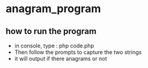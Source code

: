 # anagram_program

## how to run the program
- in console, type : php code.php
- Then follow the prompts to capture the two strings
- it will output if there anagrams or not